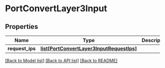 # PortConvertLayer3Input


## Properties
Name | Type | Description | Notes
------------ | ------------- | ------------- | -------------
**request_ips** | [**list[PortConvertLayer3InputRequestIps]**](PortConvertLayer3InputRequestIps.md) |  | [optional] 

[[Back to Model list]](../README.md#documentation-for-models) [[Back to API list]](../README.md#documentation-for-api-endpoints) [[Back to README]](../README.md)


